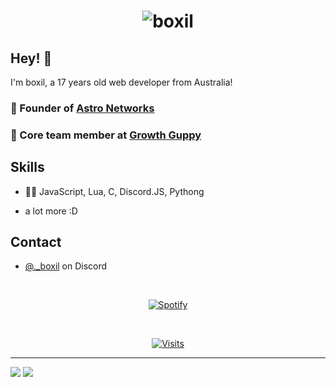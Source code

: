 <h1 align="center">
  <img src="https://cdn.discordapp.com/attachments/1286963951996768328/1288708888023142411/text.gif?ex=66f62b2d&is=66f4d9ad&hm=89bcd7204d0ce0e96cfa694c1d89f4f2003e15e5ea5f81034713c4c4576cebd7&" alt="boxil" />
</h1>

## Hey! 👋
I'm boxil, a 17 years old web developer from Australia!

### 🦔 Founder of [Astro Networks](https://blank)

### 👥 Core team member at [Growth Guppy](https://github.com/nestdotland)

## Skills
- 👨‍💻 JavaScript, Lua, C, Discord.JS, Pythong
+ a lot more :D

## Contact
- [@._boxil](./) on Discord

&nbsp;<div align="center">
  [![Spotify](https://novatorem.vercel.app/api/spotify?background_color=0d1117&border_color=ffffff)](https://open.spotify.com/track/6WuVLG5DRHKKuJ6deCw28p?si=cdb65c84784d4f3d)
</div>

&nbsp;<div align="center">
  [![Visits](https://komarev.com/ghpvc/?username=novatorem&logo=GitHub&label=github%20visits&color=336699&logoColor=white&style=flat-square)](https://github.com/boxiljs)
</div>

---

<a href="https://github.com/blackcater" alt="https://github.com/blackcater"><img src="https://img.shields.io/static/v1?style=for-the-badge&label=CREATED%20BY&message=blackcater&color=000000"></a>
<a href="https://github.com/blackcater/blackcater/blob/main/LICENSE" alt="https://github.com/blackcater/blackcater/blob/main/LICENSE"><img src="https://img.shields.io/static/v1?style=for-the-badge&label=LICENSE&message=MIT&color=000000"></a>

<!-- badge_plugin_end -->
